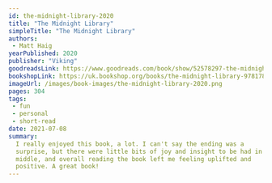 ```yaml
---
id: the-midnight-library-2020
title: "The Midnight Library"
simpleTitle: "The Midnight Library"
authors: 
 - Matt Haig
yearPublished: 2020
publisher: "Viking"
goodreadsLink: https://www.goodreads.com/book/show/52578297-the-midnight-library
bookshopLink: https://uk.bookshop.org/books/the-midnight-library-9781786892706/9781786892706
imageUrl: /images/book-images/the-midnight-library-2020.png
pages: 304
tags: 
 - fun 
 - personal 
 - short-read
date: 2021-07-08
summary: 
  I really enjoyed this book, a lot. I can't say the ending was a
  surprise, but there were little bits of joy and insight to be had in the
  middle, and overall reading the book left me feeling uplifted and
  positive. A great book!
---
```


